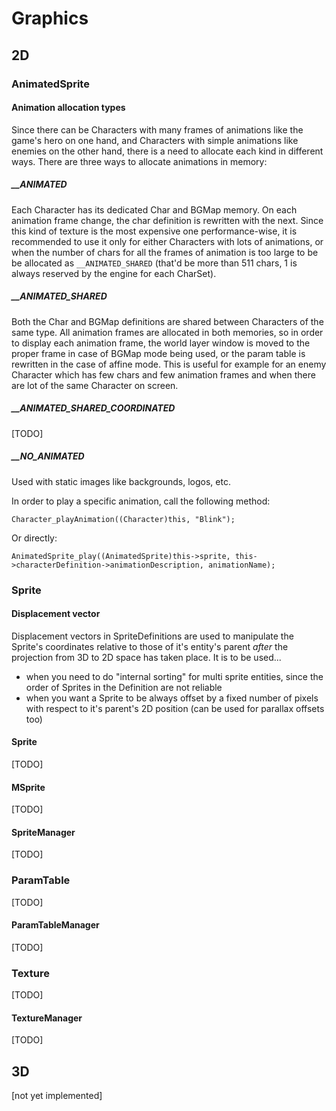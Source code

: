 Graphics
========


2D
--


### AnimatedSprite


#### Animation allocation types

Since there can be Characters with many frames of animations like the game's hero on one hand, and Characters with simple animations like enemies on the other hand, there is a need to allocate each kind in different ways. There are three ways to allocate animations in memory:


##### __ANIMATED

Each Character has its dedicated Char and BGMap memory. On each animation frame change, the char definition is rewritten with the next. Since this kind of texture is the most expensive one performance-wise, it is recommended to use it only for either Characters with lots of animations, or when the number of chars for all the frames of animation is too large to be be allocated as `__ANIMATED_SHARED` (that'd be more than 511 chars, 1 is always reserved by the engine for each CharSet).


##### __ANIMATED_SHARED

Both the Char and BGMap definitions are shared between Characters of the same type. All animation frames are allocated in both memories, so in order to display each animation frame, the world layer window is moved to the proper frame in case of BGMap mode being used, or the param table is rewritten in the case of affine mode. This is useful for example for an enemy Character which has few chars and few animation frames and when there are lot of the same Character on screen.


##### __ANIMATED_SHARED_COORDINATED

[TODO]


##### __NO_ANIMATED

Used with static images like backgrounds, logos, etc.


In order to play a specific animation, call the following method:

    Character_playAnimation((Character)this, "Blink");

Or directly:

    AnimatedSprite_play((AnimatedSprite)this->sprite, this->characterDefinition->animationDescription, animationName); 


### Sprite

#### Displacement vector

Displacement vectors in SpriteDefinitions are used to manipulate the Sprite's coordinates relative to those of it's entity's parent <i>after</i> the projection from 3D to 2D space has taken place. It is to be used...

- when you need to do "internal sorting" for multi sprite entities, since the order of Sprites in the Definition are not reliable
- when you want a Sprite to be always offset by a fixed number of pixels with respect to it's parent's 2D position (can be used for parallax offsets too)


#### Sprite

[TODO]


#### MSprite

[TODO]


#### SpriteManager

[TODO]


### ParamTable

[TODO]


#### ParamTableManager

[TODO]


### Texture

[TODO]


#### TextureManager

[TODO]


3D
--

[not yet implemented]
